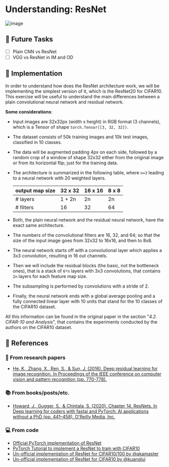 # Understanding: ResNet

![image](https://user-images.githubusercontent.com/36760800/110832871-142dff80-829c-11eb-9c13-01d417e535d2.png)

## :crystal_ball: Future Tasks

- [ ] Plain CNN vs ResNet
- [ ] VGG vs ResNet in IM and OD

## :test_tube: Implementation

In order to understand how does the ResNet architecture work, we will be implementing the simplest version of it, which
is the ResNet20 for CIFAR10. This exercise will be useful to understand the main differences between a plain convolutional
neural network and residual network.

__Some considerations__:

- Input images are 32x32px (width x height) in RGB format (3 channels), which is a Tensor of shape `torch.Tensor([3, 32, 32])`.

- The dataset consists of 50k training images and 10k test images, classified in 10 classes.

- The data will be augmented padding 4px on each side, followed by a random crop of a window of shape 32x32 either from the 
original image or from its horizontal flip; just for the training data.

- The architecture is summarized in the following table, where `n=3` leading to a neural network with 20 weighted layers.

  | output map size | 32 x 32 | 16 x 16 | 8 x 8 |
  |-----------------|---------|---------|-------|
  | # layers        | 1 + 2n  | 2n      | 2n    |
  | # filters       | 16      | 32      | 64    |
  
- Both, the plain neural network and the residual neural network, have the exact same architecture.

- The numbers of the convolutional filters are 16, 32, and 64; so that the size of the input image goes 
from 32x32 to 16x16, and then to 8x8.

- The neural network starts off with a convolutional layer which applies a 3x3 convolution, resulting in 
16 out channels.

- Then we will include the residual blocks (the basic, not the bottleneck ones), that is a stack of `6*n`
layers with 3x3 convolutions, that contains `2n` layers for each feature map size.

- The subsampling is performed by convolutions with a stride of 2.

- Finally, the neural network ends with a global average pooling and a fully connected linear layer with 10 units
that stand for the 10 classes of the CIFAR10 dataset.

All this information can be found in the original paper in the section "_4.2. CIFAR-10 and Analysis_", that contains the 
experiments conducted by the authors on the CIFAR10 dataset.

## :open_book: References

### :bookmark_tabs: From research papers

- [He, K., Zhang, X., Ren, S., & Sun, J. (2016). Deep residual learning for image recognition. In Proceedings of the IEEE conference on computer vision and pattern recognition (pp. 770-778).](https://openaccess.thecvf.com/content_cvpr_2016/html/He_Deep_Residual_Learning_CVPR_2016_paper.html)

### :books: From books/posts/etc.

- [Howard, J., Gugger, S., &amp; Chintala, S. (2020). Chapter 14. ResNets. In Deep learning for coders with fastai and PyTorch: AI applications without a PhD (pp. 441–458). O'Reilly Media, Inc.](https://www.amazon.es/Deep-Learning-Coders-Fastai-Pytorch/dp/1492045527)

### :computer: From code

- [Official PyTorch implementation of ResNet](https://github.com/pytorch/vision/blob/master/torchvision/models/resnet.py)
- [PyTorch Tutorial to implement a ResNet to train with CIFAR10](https://pytorch-tutorial.readthedocs.io/en/latest/tutorial/chapter03_intermediate/3_2_2_cnn_resnet_cifar10/)
- [Un-official implementation of ResNet for CIFAR10/100 by @akamaster](https://github.com/akamaster/pytorch_resnet_cifar10)
- [Un-official implementation of ResNet for CIFAR10 by @kuanglui](https://github.com/kuangliu/pytorch-cifar)
